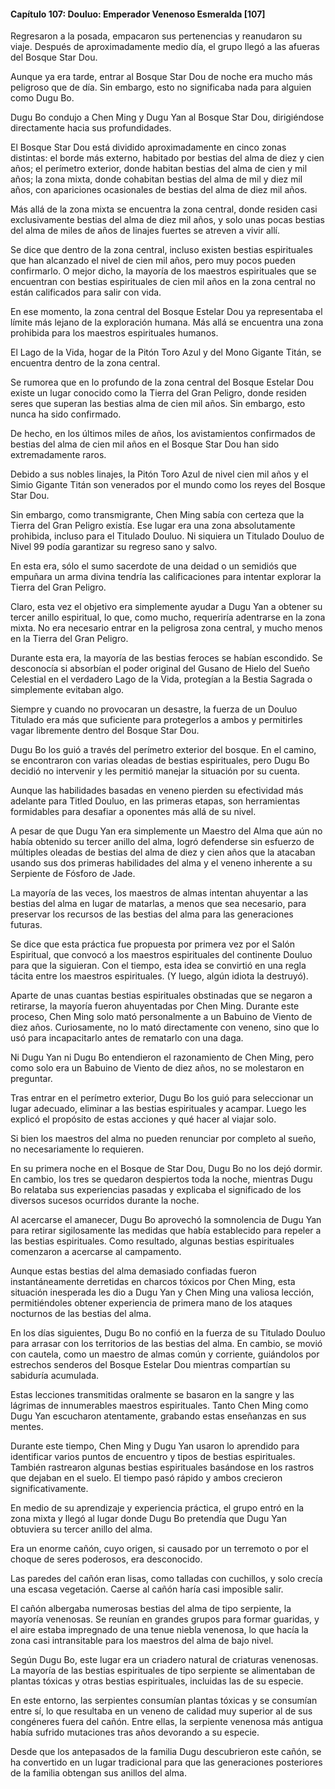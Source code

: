 
#### Capítulo 107: Douluo: Emperador Venenoso Esmeralda [107]

Regresaron a la posada, empacaron sus pertenencias y reanudaron su viaje. Después de aproximadamente medio día, el grupo llegó a las afueras del Bosque Star Dou.

Aunque ya era tarde, entrar al Bosque Star Dou de noche era mucho más peligroso que de día. Sin embargo, esto no significaba nada para alguien como Dugu Bo.

Dugu Bo condujo a Chen Ming y Dugu Yan al Bosque Star Dou, dirigiéndose directamente hacia sus profundidades.

El Bosque Star Dou está dividido aproximadamente en cinco zonas distintas: el borde más externo, habitado por bestias del alma de diez y cien años; el perímetro exterior, donde habitan bestias del alma de cien y mil años; la zona mixta, donde cohabitan bestias del alma de mil y diez mil años, con apariciones ocasionales de bestias del alma de diez mil años.

Más allá de la zona mixta se encuentra la zona central, donde residen casi exclusivamente bestias del alma de diez mil años, y solo unas pocas bestias del alma de miles de años de linajes fuertes se atreven a vivir allí.

Se dice que dentro de la zona central, incluso existen bestias espirituales que han alcanzado el nivel de cien mil años, pero muy pocos pueden confirmarlo. O mejor dicho, la mayoría de los maestros espirituales que se encuentran con bestias espirituales de cien mil años en la zona central no están calificados para salir con vida.

En ese momento, la zona central del Bosque Estelar Dou ya representaba el límite más lejano de la exploración humana. Más allá se encuentra una zona prohibida para los maestros espirituales humanos.

El Lago de la Vida, hogar de la Pitón Toro Azul y del Mono Gigante Titán, se encuentra dentro de la zona central.

Se rumorea que en lo profundo de la zona central del Bosque Estelar Dou existe un lugar conocido como la Tierra del Gran Peligro, donde residen seres que superan las bestias alma de cien mil años. Sin embargo, esto nunca ha sido confirmado.

De hecho, en los últimos miles de años, los avistamientos confirmados de bestias del alma de cien mil años en el Bosque Star Dou han sido extremadamente raros.

Debido a sus nobles linajes, la Pitón Toro Azul de nivel cien mil años y el Simio Gigante Titán son venerados por el mundo como los reyes del Bosque Star Dou.

Sin embargo, como transmigrante, Chen Ming sabía con certeza que la Tierra del Gran Peligro existía. Ese lugar era una zona absolutamente prohibida, incluso para el Titulado Douluo. Ni siquiera un Titulado Douluo de Nivel 99 podía garantizar su regreso sano y salvo.

En esta era, sólo el sumo sacerdote de una deidad o un semidiós que empuñara un arma divina tendría las calificaciones para intentar explorar la Tierra del Gran Peligro.

Claro, esta vez el objetivo era simplemente ayudar a Dugu Yan a obtener su tercer anillo espiritual, lo que, como mucho, requeriría adentrarse en la zona mixta. No era necesario entrar en la peligrosa zona central, y mucho menos en la Tierra del Gran Peligro.

Durante esta era, la mayoría de las bestias feroces se habían escondido. Se desconocía si absorbían el poder original del Gusano de Hielo del Sueño Celestial en el verdadero Lago de la Vida, protegían a la Bestia Sagrada o simplemente evitaban algo.

Siempre y cuando no provocaran un desastre, la fuerza de un Douluo Titulado era más que suficiente para protegerlos a ambos y permitirles vagar libremente dentro del Bosque Star Dou.

Dugu Bo los guió a través del perímetro exterior del bosque. En el camino, se encontraron con varias oleadas de bestias espirituales, pero Dugu Bo decidió no intervenir y les permitió manejar la situación por su cuenta.

Aunque las habilidades basadas en veneno pierden su efectividad más adelante para Titled Douluo, en las primeras etapas, son herramientas formidables para desafiar a oponentes más allá de su nivel.

A pesar de que Dugu Yan era simplemente un Maestro del Alma que aún no había obtenido su tercer anillo del alma, logró defenderse sin esfuerzo de múltiples oleadas de bestias del alma de diez y cien años que la atacaban usando sus dos primeras habilidades del alma y el veneno inherente a su Serpiente de Fósforo de Jade.

La mayoría de las veces, los maestros de almas intentan ahuyentar a las bestias del alma en lugar de matarlas, a menos que sea necesario, para preservar los recursos de las bestias del alma para las generaciones futuras.

Se dice que esta práctica fue propuesta por primera vez por el Salón Espiritual, que convocó a los maestros espirituales del continente Douluo para que la siguieran. Con el tiempo, esta idea se convirtió en una regla tácita entre los maestros espirituales. (Y luego, algún idiota la destruyó).

Aparte de unas cuantas bestias espirituales obstinadas que se negaron a retirarse, la mayoría fueron ahuyentadas por Chen Ming. Durante este proceso, Chen Ming solo mató personalmente a un Babuino de Viento de diez años. Curiosamente, no lo mató directamente con veneno, sino que lo usó para incapacitarlo antes de rematarlo con una daga.

Ni Dugu Yan ni Dugu Bo entendieron el razonamiento de Chen Ming, pero como solo era un Babuino de Viento de diez años, no se molestaron en preguntar.

Tras entrar en el perímetro exterior, Dugu Bo los guió para seleccionar un lugar adecuado, eliminar a las bestias espirituales y acampar. Luego les explicó el propósito de estas acciones y qué hacer al viajar solo.

Si bien los maestros del alma no pueden renunciar por completo al sueño, no necesariamente lo requieren.

En su primera noche en el Bosque de Star Dou, Dugu Bo no los dejó dormir. En cambio, los tres se quedaron despiertos toda la noche, mientras Dugu Bo relataba sus experiencias pasadas y explicaba el significado de los diversos sucesos ocurridos durante la noche.

Al acercarse el amanecer, Dugu Bo aprovechó la somnolencia de Dugu Yan para retirar sigilosamente las medidas que había establecido para repeler a las bestias espirituales. Como resultado, algunas bestias espirituales comenzaron a acercarse al campamento.

Aunque estas bestias del alma demasiado confiadas fueron instantáneamente derretidas en charcos tóxicos por Chen Ming, esta situación inesperada les dio a Dugu Yan y Chen Ming una valiosa lección, permitiéndoles obtener experiencia de primera mano de los ataques nocturnos de las bestias del alma.

En los días siguientes, Dugu Bo no confió en la fuerza de su Titulado Douluo para arrasar con los territorios de las bestias del alma. En cambio, se movió con cautela, como un maestro de almas común y corriente, guiándolos por estrechos senderos del Bosque Estelar Dou mientras compartían su sabiduría acumulada.

Estas lecciones transmitidas oralmente se basaron en la sangre y las lágrimas de innumerables maestros espirituales. Tanto Chen Ming como Dugu Yan escucharon atentamente, grabando estas enseñanzas en sus mentes.

Durante este tiempo, Chen Ming y Dugu Yan usaron lo aprendido para identificar varios puntos de encuentro y tipos de bestias espirituales. También rastrearon algunas bestias espirituales basándose en los rastros que dejaban en el suelo. El tiempo pasó rápido y ambos crecieron significativamente.

En medio de su aprendizaje y experiencia práctica, el grupo entró en la zona mixta y llegó al lugar donde Dugu Bo pretendía que Dugu Yan obtuviera su tercer anillo del alma.

Era un enorme cañón, cuyo origen, si causado por un terremoto o por el choque de seres poderosos, era desconocido.

Las paredes del cañón eran lisas, como talladas con cuchillos, y solo crecía una escasa vegetación. Caerse al cañón haría casi imposible salir.

El cañón albergaba numerosas bestias del alma de tipo serpiente, la mayoría venenosas. Se reunían en grandes grupos para formar guaridas, y el aire estaba impregnado de una tenue niebla venenosa, lo que hacía la zona casi intransitable para los maestros del alma de bajo nivel.

Según Dugu Bo, este lugar era un criadero natural de criaturas venenosas. La mayoría de las bestias espirituales de tipo serpiente se alimentaban de plantas tóxicas y otras bestias espirituales, incluidas las de su especie.

En este entorno, las serpientes consumían plantas tóxicas y se consumían entre sí, lo que resultaba en un veneno de calidad muy superior al de sus congéneres fuera del cañón. Entre ellas, la serpiente venenosa más antigua había sufrido mutaciones tras años devorando a su especie.

Desde que los antepasados de la familia Dugu descubrieron este cañón, se ha convertido en un lugar tradicional para que las generaciones posteriores de la familia obtengan sus anillos del alma.